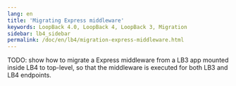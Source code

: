 ```yaml
---
lang: en
title: 'Migrating Express middleware'
keywords: LoopBack 4.0, LoopBack 4, LoopBack 3, Migration
sidebar: lb4_sidebar
permalink: /doc/en/lb4/migration-express-middleware.html
---
```


TODO: show how to migrate a Express middleware from a LB3 app mounted inside LB4
to top-level, so that the middleware is executed for both LB3 and LB4 endpoints.

